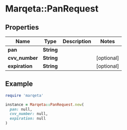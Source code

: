 # Marqeta::PanRequest

## Properties

| Name | Type | Description | Notes |
| ---- | ---- | ----------- | ----- |
| **pan** | **String** |  |  |
| **cvv_number** | **String** |  | [optional] |
| **expiration** | **String** |  | [optional] |

## Example

```ruby
require 'marqeta'

instance = Marqeta::PanRequest.new(
  pan: null,
  cvv_number: null,
  expiration: null
)
```

